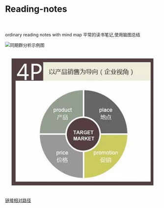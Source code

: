 # Reading-notes
<iframe src="//ghbtns.com/github-btn.html?
user=firewang&repo=Reading-notes&type=watch&count=true" 
allowtransparency="true" 
frameborder="0" scrolling="0" 
width="110" height="20">
</iframe>

ordinary reading notes with mind map
平常的读书笔记,使用脑图总结

![同期群分析示例图](https://github.com/firewang/lingweilingyu/raw/master/static/img/cohort.jpeg)

![相对路径](static/img/4P.jpeg)

[链接相对路径](static/img/4P.jpeg)